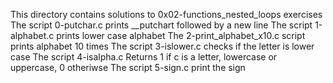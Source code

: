 This directory contains solutions to 0x02-functions_nested_loops exercises
The script 0-putchar.c prints __putchart followed by a new line
The script 1-alphabet.c prints lower case alphabet
The 2-print_alphabet_x10.c script prints alphabet 10 times
The script 3-islower.c checks if the letter is lower case
The script 4-isalpha.c Returns 1 if c is a letter, lowercase or uppercase, 0 otheriwse
The script 5-sign.c print the sign 
